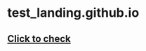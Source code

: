 # test_landing.github.io

## [Click to check](https://klymchukuhcmulk.github.io/test_landing.github.io/)
